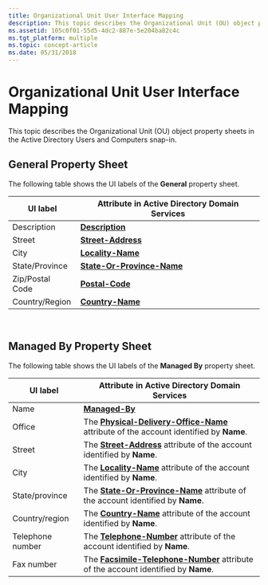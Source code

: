 ```yaml
---
title: Organizational Unit User Interface Mapping
description: This topic describes the Organizational Unit (OU) object property sheets in the Active Directory Users and Computers snap-in.
ms.assetid: 105c0f01-55d5-4dc2-887e-5e204ba82c4c
ms.tgt_platform: multiple
ms.topic: concept-article
ms.date: 05/31/2018
---
```


# Organizational Unit User Interface Mapping

This topic describes the Organizational Unit (OU) object property sheets in the Active Directory Users and Computers snap-in.

## General Property Sheet

The following table shows the UI labels of the **General** property sheet.



| UI label        | Attribute in Active Directory Domain Services |
|-----------------|-----------------------------------------------|
| Description     | [**Description**](/windows/desktop/ADSchema/a-description)     |
| Street          | [**Street-Address**](/windows/desktop/ADSchema/a-street)       |
| City            | [**Locality-Name**](/windows/desktop/ADSchema/a-l)             |
| State/Province  | [**State-Or-Province-Name**](/windows/desktop/ADSchema/a-st)   |
| Zip/Postal Code | [**Postal-Code**](/windows/desktop/ADSchema/a-postalcode)      |
| Country/Region  | [**Country-Name**](/windows/desktop/ADSchema/a-c)              |



 

## Managed By Property Sheet

The following table shows the UI labels of the **Managed By** property sheet.



| UI label         | Attribute in Active Directory Domain Services                                                                                   |
|------------------|---------------------------------------------------------------------------------------------------------------------------------|
| Name             | [**Managed-By**](/windows/desktop/ADSchema/a-managedby)                                                                                          |
| Office           | The [**Physical-Delivery-Office-Name**](/windows/desktop/ADSchema/a-physicaldeliveryofficename) attribute of the account identified by **Name**. |
| Street           | The [**Street-Address**](/windows/desktop/ADSchema/a-street) attribute of the account identified by **Name**.                                    |
| City             | The [**Locality-Name**](/windows/desktop/ADSchema/a-l) attribute of the account identified by **Name**.                                          |
| State/province   | The [**State-Or-Province-Name**](/windows/desktop/ADSchema/a-st) attribute of the account identified by **Name**.                                |
| Country/region   | The [**Country-Name**](/windows/desktop/ADSchema/a-c) attribute of the account identified by **Name**.                                           |
| Telephone number | The [**Telephone-Number**](/windows/desktop/ADSchema/a-telephonenumber) attribute of the account identified by **Name**.                         |
| Fax number       | The [**Facsimile-Telephone-Number**](/windows/desktop/ADSchema/a-facsimiletelephonenumber) attribute of the account identified by **Name**.      |



 

 

 
